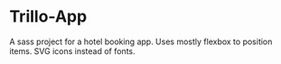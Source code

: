 # Trillo-App

A sass project for a hotel booking app. Uses mostly flexbox to position items. SVG icons instead of fonts.
